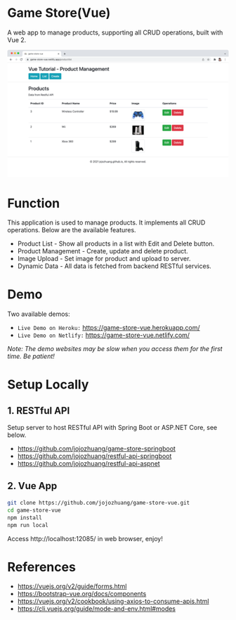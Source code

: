 # Game Store(Vue)

A web app to manage products, supporting all CRUD operations, built with Vue 2.

<kbd>![image](/src/assets/game-store-vue.png)</kbd>

# Function

This application is used to manage products. It implements all CRUD operations. Below are the available features.

- Product List - Show all products in a list with Edit and Delete button.
- Product Management - Create, update and delete product.
- Image Upload - Set image for product and upload to server.
- Dynamic Data - All data is fetched from backend RESTful services.

# Demo

Two available demos:

- `Live Demo on Heroku:` <a href="https://game-store-vue.herokuapp.com/" target="\_blank">https://game-store-vue.herokuapp.com/</a>
- `Live Demo on Netlify:` <a href="https://game-store-vue.netlify.com/" target="\_blank">https://game-store-vue.netlify.com/</a>

_Note: The demo websites may be slow when you access them for the first time. Be patient!_

# Setup Locally

## 1. RESTful API

Setup server to host RESTful API with Spring Boot or ASP.NET Core, see below.

- https://github.com/jojozhuang/game-store-springboot
- https://github.com/jojozhuang/restful-api-springboot
- https://github.com/jojozhuang/restful-api-aspnet

## 2. Vue App

```bash
git clone https://github.com/jojozhuang/game-store-vue.git
cd game-store-vue
npm install
npm run local
```

Access http://localhost:12085/ in web browser, enjoy!

# References

- https://vuejs.org/v2/guide/forms.html
- https://bootstrap-vue.org/docs/components
- https://vuejs.org/v2/cookbook/using-axios-to-consume-apis.html
- https://cli.vuejs.org/guide/mode-and-env.html#modes
